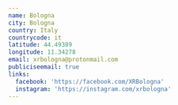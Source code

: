 ```yaml
---
name: Bologna
city: Bologna
country: Italy
countrycode: it
latitude: 44.49389
longitude: 11.34278
email: xrbologna@protonmail.com
publiciseemail: true
links:
  facebook: 'https://facebook.com/XRBologna'
  instagram: 'https://instagram.com/xrbologna'
---
```


